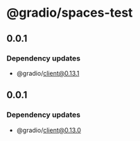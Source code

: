 # @gradio/spaces-test

## 0.0.1

### Dependency updates

- @gradio/client@0.13.1

## 0.0.1

### Dependency updates

- @gradio/client@0.13.0